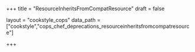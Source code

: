 +++
title = "ResourceInheritsFromCompatResource"
draft = false

layout = "cookstyle_cops"
data_path = ["cookstyle","cops_chef_deprecations_resourceinheritsfromcompatresource"]

+++

<!-- The content of this page is automatically generated from the
cops_chef_deprecations_resourceinheritsfromcompatresource.yml file in github.com/chef/cookstyle/blob/main/docs-chef-io/data/cookstyle/. -->

